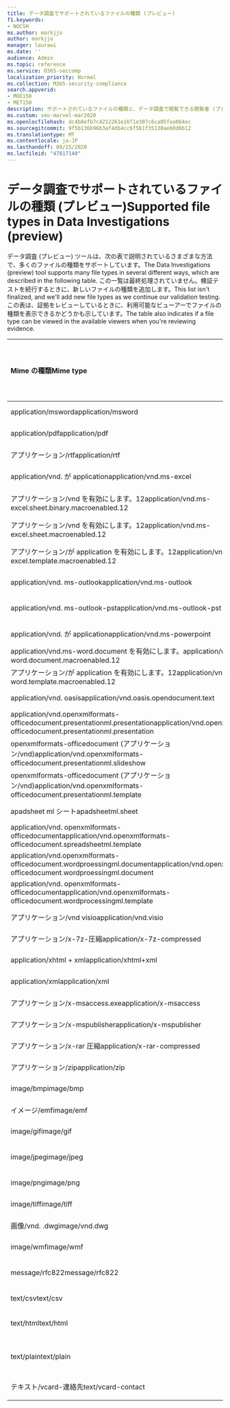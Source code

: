 ```yaml
---
title: データ調査でサポートされているファイルの種類 (プレビュー)
f1.keywords:
- NOCSH
ms.author: markjjo
author: markjjo
manager: laurawi
ms.date: ''
audience: Admin
ms.topic: reference
ms.service: O365-seccomp
localization_priority: Normal
ms.collection: M365-security-compliance
search.appverid:
- MOE150
- MET150
description: サポートされているファイルの種類と、データ調査で閲覧できる閲覧者 (プレビュー) を一覧にした表。
ms.custom: seo-marvel-mar2020
ms.openlocfilehash: dc4b8efb7c4212261e16f1e307c6ca05fea064ec
ms.sourcegitcommit: 9f5b136b96b3af4db4cc6f5b1f35130ae60d6b12
ms.translationtype: MT
ms.contentlocale: ja-JP
ms.lasthandoff: 09/15/2020
ms.locfileid: "47817140"
---
```

# <a name="supported-file-types-in-data-investigations-preview"></a><span data-ttu-id="d8727-103">データ調査でサポートされているファイルの種類 (プレビュー)</span><span class="sxs-lookup"><span data-stu-id="d8727-103">Supported file types in Data Investigations (preview)</span></span>

<span data-ttu-id="d8727-104">データ調査 (プレビュー) ツールは、次の表で説明されているさまざまな方法で、多くのファイルの種類をサポートしています。</span><span class="sxs-lookup"><span data-stu-id="d8727-104">The Data Investigations (preview) tool supports many file types in several different ways, which are described in the following table.</span></span> <span data-ttu-id="d8727-105">この一覧は最終処理されていません。検証テストを続行するときに、新しいファイルの種類を追加します。</span><span class="sxs-lookup"><span data-stu-id="d8727-105">This list isn't finalized, and we'll add new file types as we continue our validation testing.</span></span> <span data-ttu-id="d8727-106">この表は、証拠をレビューしているときに、利用可能なビューアーでファイルの種類を表示できるかどうかも示しています。</span><span class="sxs-lookup"><span data-stu-id="d8727-106">The table also indicates if a file type can be viewed in the available viewers when you're reviewing evidence.</span></span>

| <span data-ttu-id="d8727-107">Mime の種類</span><span class="sxs-lookup"><span data-stu-id="d8727-107">Mime type</span></span> | <span data-ttu-id="d8727-108">File クラス</span><span class="sxs-lookup"><span data-stu-id="d8727-108">File class</span></span> | <span data-ttu-id="d8727-109">ネイティブビューアー</span><span class="sxs-lookup"><span data-stu-id="d8727-109">Native viewer</span></span> | <span data-ttu-id="d8727-110">テキストビューアー</span><span class="sxs-lookup"><span data-stu-id="d8727-110">Text viewer</span></span> | <span data-ttu-id="d8727-111">ビューアーに注釈を付ける</span><span class="sxs-lookup"><span data-stu-id="d8727-111">Annotate viewer</span></span> | <span data-ttu-id="d8727-112">コンテナーの抽出</span><span class="sxs-lookup"><span data-stu-id="d8727-112">Container extraction</span></span> | <span data-ttu-id="d8727-113">拡張機能</span><span class="sxs-lookup"><span data-stu-id="d8727-113">Extensions</span></span> |
|:------|:------|:------|:------|:------|:------|:------|
|<span data-ttu-id="d8727-114">application/msword</span><span class="sxs-lookup"><span data-stu-id="d8727-114">application/msword</span></span> | <span data-ttu-id="d8727-115">文書</span><span class="sxs-lookup"><span data-stu-id="d8727-115">Document</span></span> | <span data-ttu-id="d8727-116">はい</span><span class="sxs-lookup"><span data-stu-id="d8727-116">Yes</span></span> | <span data-ttu-id="d8727-117">はい</span><span class="sxs-lookup"><span data-stu-id="d8727-117">Yes</span></span> | <span data-ttu-id="d8727-118">はい</span><span class="sxs-lookup"><span data-stu-id="d8727-118">Yes</span></span> | <span data-ttu-id="d8727-119">いいえ</span><span class="sxs-lookup"><span data-stu-id="d8727-119">No</span></span> | <span data-ttu-id="d8727-120">.doc、.dat</span><span class="sxs-lookup"><span data-stu-id="d8727-120">.doc; .dat</span></span> |
|<span data-ttu-id="d8727-121">application/pdf</span><span class="sxs-lookup"><span data-stu-id="d8727-121">application/pdf</span></span> | <span data-ttu-id="d8727-122">文書</span><span class="sxs-lookup"><span data-stu-id="d8727-122">Document</span></span> | <span data-ttu-id="d8727-123">はい</span><span class="sxs-lookup"><span data-stu-id="d8727-123">Yes</span></span> | <span data-ttu-id="d8727-124">はい</span><span class="sxs-lookup"><span data-stu-id="d8727-124">Yes</span></span> | <span data-ttu-id="d8727-125">はい</span><span class="sxs-lookup"><span data-stu-id="d8727-125">Yes</span></span> | <span data-ttu-id="d8727-126">いいえ</span><span class="sxs-lookup"><span data-stu-id="d8727-126">No</span></span> | <span data-ttu-id="d8727-127">.pdf</span><span class="sxs-lookup"><span data-stu-id="d8727-127">.pdf</span></span> |
|<span data-ttu-id="d8727-128">アプリケーション/rtf</span><span class="sxs-lookup"><span data-stu-id="d8727-128">application/rtf</span></span> | <span data-ttu-id="d8727-129">文書</span><span class="sxs-lookup"><span data-stu-id="d8727-129">Document</span></span> | <span data-ttu-id="d8727-130">はい</span><span class="sxs-lookup"><span data-stu-id="d8727-130">Yes</span></span> | <span data-ttu-id="d8727-131">はい</span><span class="sxs-lookup"><span data-stu-id="d8727-131">Yes</span></span> | <span data-ttu-id="d8727-132">はい</span><span class="sxs-lookup"><span data-stu-id="d8727-132">Yes</span></span> | <span data-ttu-id="d8727-133">いいえ</span><span class="sxs-lookup"><span data-stu-id="d8727-133">No</span></span> | <span data-ttu-id="d8727-134">.rtf、.doc</span><span class="sxs-lookup"><span data-stu-id="d8727-134">.rtf; .doc</span></span> |
|<span data-ttu-id="d8727-135">application/vnd. が application</span><span class="sxs-lookup"><span data-stu-id="d8727-135">application/vnd.ms-excel</span></span> | <span data-ttu-id="d8727-136">文書</span><span class="sxs-lookup"><span data-stu-id="d8727-136">Document</span></span> | <span data-ttu-id="d8727-137">はい</span><span class="sxs-lookup"><span data-stu-id="d8727-137">Yes</span></span> | <span data-ttu-id="d8727-138">はい</span><span class="sxs-lookup"><span data-stu-id="d8727-138">Yes</span></span> | <span data-ttu-id="d8727-139">はい</span><span class="sxs-lookup"><span data-stu-id="d8727-139">Yes</span></span> | <span data-ttu-id="d8727-140">いいえ</span><span class="sxs-lookup"><span data-stu-id="d8727-140">No</span></span> | <span data-ttu-id="d8727-141">.xls、.dat</span><span class="sxs-lookup"><span data-stu-id="d8727-141">.xls; .dat</span></span> |
|<span data-ttu-id="d8727-142">アプリケーション/vnd を有効にします。12</span><span class="sxs-lookup"><span data-stu-id="d8727-142">application/vnd.ms-excel.sheet.binary.macroenabled.12</span></span> | <span data-ttu-id="d8727-143">生産性/オープンドキュメント形式</span><span class="sxs-lookup"><span data-stu-id="d8727-143">Productivity / Open Document Format</span></span> | <span data-ttu-id="d8727-144">はい</span><span class="sxs-lookup"><span data-stu-id="d8727-144">Yes</span></span> | <span data-ttu-id="d8727-145">はい</span><span class="sxs-lookup"><span data-stu-id="d8727-145">Yes</span></span> | <span data-ttu-id="d8727-146">いいえ</span><span class="sxs-lookup"><span data-stu-id="d8727-146">No</span></span> | <span data-ttu-id="d8727-147">いいえ</span><span class="sxs-lookup"><span data-stu-id="d8727-147">No</span></span> | <span data-ttu-id="d8727-148">.xlsb</span><span class="sxs-lookup"><span data-stu-id="d8727-148">.xlsb</span></span> |
|<span data-ttu-id="d8727-149">アプリケーション/vnd を有効にします。12</span><span class="sxs-lookup"><span data-stu-id="d8727-149">application/vnd.ms-excel.sheet.macroenabled.12</span></span> | <span data-ttu-id="d8727-150">文書</span><span class="sxs-lookup"><span data-stu-id="d8727-150">Document</span></span> | <span data-ttu-id="d8727-151">はい</span><span class="sxs-lookup"><span data-stu-id="d8727-151">Yes</span></span> | <span data-ttu-id="d8727-152">はい</span><span class="sxs-lookup"><span data-stu-id="d8727-152">Yes</span></span> | <span data-ttu-id="d8727-153">はい</span><span class="sxs-lookup"><span data-stu-id="d8727-153">Yes</span></span> | <span data-ttu-id="d8727-154">いいえ</span><span class="sxs-lookup"><span data-stu-id="d8727-154">No</span></span> | <span data-ttu-id="d8727-155">.xlsm</span><span class="sxs-lookup"><span data-stu-id="d8727-155">.xlsm</span></span> |
|<span data-ttu-id="d8727-156">アプリケーション/が application を有効にします。12</span><span class="sxs-lookup"><span data-stu-id="d8727-156">application/vnd.ms-excel.template.macroenabled.12</span></span> | <span data-ttu-id="d8727-157">生産性/オープンドキュメント形式</span><span class="sxs-lookup"><span data-stu-id="d8727-157">Productivity / Open Document Format</span></span> | <span data-ttu-id="d8727-158">いいえ</span><span class="sxs-lookup"><span data-stu-id="d8727-158">No</span></span> | <span data-ttu-id="d8727-159">はい</span><span class="sxs-lookup"><span data-stu-id="d8727-159">Yes</span></span> | <span data-ttu-id="d8727-160">いいえ</span><span class="sxs-lookup"><span data-stu-id="d8727-160">No</span></span> | <span data-ttu-id="d8727-161">いいえ</span><span class="sxs-lookup"><span data-stu-id="d8727-161">No</span></span> | <span data-ttu-id="d8727-162">。 xltm</span><span class="sxs-lookup"><span data-stu-id="d8727-162">.xltm</span></span> |
|<span data-ttu-id="d8727-163">application/vnd. ms-outlook</span><span class="sxs-lookup"><span data-stu-id="d8727-163">application/vnd.ms-outlook</span></span> | <span data-ttu-id="d8727-164">生産性</span><span class="sxs-lookup"><span data-stu-id="d8727-164">Productivity</span></span> | <span data-ttu-id="d8727-165">いいえ</span><span class="sxs-lookup"><span data-stu-id="d8727-165">No</span></span> | <span data-ttu-id="d8727-166">いいえ</span><span class="sxs-lookup"><span data-stu-id="d8727-166">No</span></span> | <span data-ttu-id="d8727-167">いいえ</span><span class="sxs-lookup"><span data-stu-id="d8727-167">No</span></span> | <span data-ttu-id="d8727-168">いいえ</span><span class="sxs-lookup"><span data-stu-id="d8727-168">No</span></span> | <span data-ttu-id="d8727-169">.msg</span><span class="sxs-lookup"><span data-stu-id="d8727-169">.msg</span></span> |
|<span data-ttu-id="d8727-170">application/vnd. ms-outlook-pst</span><span class="sxs-lookup"><span data-stu-id="d8727-170">application/vnd.ms-outlook-pst</span></span> | <span data-ttu-id="d8727-171">生産性/コラボレーション</span><span class="sxs-lookup"><span data-stu-id="d8727-171">Productivity / Collaboration</span></span> | <span data-ttu-id="d8727-172">いいえ</span><span class="sxs-lookup"><span data-stu-id="d8727-172">No</span></span> | <span data-ttu-id="d8727-173">いいえ</span><span class="sxs-lookup"><span data-stu-id="d8727-173">No</span></span> | <span data-ttu-id="d8727-174">いいえ</span><span class="sxs-lookup"><span data-stu-id="d8727-174">No</span></span> | <span data-ttu-id="d8727-175">はい</span><span class="sxs-lookup"><span data-stu-id="d8727-175">Yes</span></span> | <span data-ttu-id="d8727-176">.pst</span><span class="sxs-lookup"><span data-stu-id="d8727-176">.pst</span></span> |
|<span data-ttu-id="d8727-177">application/vnd. が application</span><span class="sxs-lookup"><span data-stu-id="d8727-177">application/vnd.ms-powerpoint</span></span> | <span data-ttu-id="d8727-178">文書</span><span class="sxs-lookup"><span data-stu-id="d8727-178">Document</span></span> | <span data-ttu-id="d8727-179">はい</span><span class="sxs-lookup"><span data-stu-id="d8727-179">Yes</span></span> | <span data-ttu-id="d8727-180">はい</span><span class="sxs-lookup"><span data-stu-id="d8727-180">Yes</span></span> | <span data-ttu-id="d8727-181">はい</span><span class="sxs-lookup"><span data-stu-id="d8727-181">Yes</span></span> | <span data-ttu-id="d8727-182">いいえ</span><span class="sxs-lookup"><span data-stu-id="d8727-182">No</span></span> | <span data-ttu-id="d8727-183">.ppt; .pps; .pot</span><span class="sxs-lookup"><span data-stu-id="d8727-183">.ppt; .pps; .pot</span></span> |
|<span data-ttu-id="d8727-184">application/vnd.ms-word.document を有効にします。</span><span class="sxs-lookup"><span data-stu-id="d8727-184">application/vnd.ms-word.document.macroenabled.12</span></span> | <span data-ttu-id="d8727-185">文書</span><span class="sxs-lookup"><span data-stu-id="d8727-185">Document</span></span> | <span data-ttu-id="d8727-186">はい</span><span class="sxs-lookup"><span data-stu-id="d8727-186">Yes</span></span> | <span data-ttu-id="d8727-187">はい</span><span class="sxs-lookup"><span data-stu-id="d8727-187">Yes</span></span> | <span data-ttu-id="d8727-188">はい</span><span class="sxs-lookup"><span data-stu-id="d8727-188">Yes</span></span> | <span data-ttu-id="d8727-189">いいえ</span><span class="sxs-lookup"><span data-stu-id="d8727-189">No</span></span> | <span data-ttu-id="d8727-190">.docm</span><span class="sxs-lookup"><span data-stu-id="d8727-190">.docm</span></span> |
|<span data-ttu-id="d8727-191">アプリケーション/が application を有効にします。12</span><span class="sxs-lookup"><span data-stu-id="d8727-191">application/vnd.ms-word.template.macroenabled.12</span></span> | <span data-ttu-id="d8727-192">文書</span><span class="sxs-lookup"><span data-stu-id="d8727-192">Document</span></span> | <span data-ttu-id="d8727-193">はい</span><span class="sxs-lookup"><span data-stu-id="d8727-193">Yes</span></span> | <span data-ttu-id="d8727-194">はい</span><span class="sxs-lookup"><span data-stu-id="d8727-194">Yes</span></span> | <span data-ttu-id="d8727-195">はい</span><span class="sxs-lookup"><span data-stu-id="d8727-195">Yes</span></span> | <span data-ttu-id="d8727-196">いいえ</span><span class="sxs-lookup"><span data-stu-id="d8727-196">No</span></span> | <span data-ttu-id="d8727-197">normal.dotm</span><span class="sxs-lookup"><span data-stu-id="d8727-197">.dotm</span></span> |
|<span data-ttu-id="d8727-198">application/vnd. oasis</span><span class="sxs-lookup"><span data-stu-id="d8727-198">application/vnd.oasis.opendocument.text</span></span> | <span data-ttu-id="d8727-199">文書</span><span class="sxs-lookup"><span data-stu-id="d8727-199">Document</span></span> | <span data-ttu-id="d8727-200">はい</span><span class="sxs-lookup"><span data-stu-id="d8727-200">Yes</span></span> | <span data-ttu-id="d8727-201">はい</span><span class="sxs-lookup"><span data-stu-id="d8727-201">Yes</span></span> | <span data-ttu-id="d8727-202">はい</span><span class="sxs-lookup"><span data-stu-id="d8727-202">Yes</span></span> | <span data-ttu-id="d8727-203">いいえ</span><span class="sxs-lookup"><span data-stu-id="d8727-203">No</span></span> | <span data-ttu-id="d8727-204">odt</span><span class="sxs-lookup"><span data-stu-id="d8727-204">.odt;</span></span>  |
|<span data-ttu-id="d8727-205">application/vnd.openxmlformats-officedocument.presentationml.presentation</span><span class="sxs-lookup"><span data-stu-id="d8727-205">application/vnd.openxmlformats-officedocument.presentationml.presentation</span></span> | <span data-ttu-id="d8727-206">文書</span><span class="sxs-lookup"><span data-stu-id="d8727-206">Document</span></span> | <span data-ttu-id="d8727-207">はい</span><span class="sxs-lookup"><span data-stu-id="d8727-207">Yes</span></span> | <span data-ttu-id="d8727-208">はい</span><span class="sxs-lookup"><span data-stu-id="d8727-208">Yes</span></span> | <span data-ttu-id="d8727-209">はい</span><span class="sxs-lookup"><span data-stu-id="d8727-209">Yes</span></span> | <span data-ttu-id="d8727-210">いいえ</span><span class="sxs-lookup"><span data-stu-id="d8727-210">No</span></span> | <span data-ttu-id="d8727-211">.pptx</span><span class="sxs-lookup"><span data-stu-id="d8727-211">.pptx</span></span> |
|<span data-ttu-id="d8727-212">openxmlformats-officedocument (アプリケーション/vnd)</span><span class="sxs-lookup"><span data-stu-id="d8727-212">application/vnd.openxmlformats-officedocument.presentationml.slideshow</span></span> | <span data-ttu-id="d8727-213">生産性/オープンドキュメント形式</span><span class="sxs-lookup"><span data-stu-id="d8727-213">Productivity / Open Document Format</span></span> | <span data-ttu-id="d8727-214">はい</span><span class="sxs-lookup"><span data-stu-id="d8727-214">Yes</span></span> | <span data-ttu-id="d8727-215">はい</span><span class="sxs-lookup"><span data-stu-id="d8727-215">Yes</span></span> | <span data-ttu-id="d8727-216">はい</span><span class="sxs-lookup"><span data-stu-id="d8727-216">Yes</span></span> | <span data-ttu-id="d8727-217">いいえ</span><span class="sxs-lookup"><span data-stu-id="d8727-217">No</span></span> | <span data-ttu-id="d8727-218">. ppsx</span><span class="sxs-lookup"><span data-stu-id="d8727-218">.ppsx</span></span> |
|<span data-ttu-id="d8727-219">openxmlformats-officedocument (アプリケーション/vnd)</span><span class="sxs-lookup"><span data-stu-id="d8727-219">application/vnd.openxmlformats-officedocument.presentationml.template</span></span> | <span data-ttu-id="d8727-220">文書</span><span class="sxs-lookup"><span data-stu-id="d8727-220">Document</span></span> | <span data-ttu-id="d8727-221">はい</span><span class="sxs-lookup"><span data-stu-id="d8727-221">Yes</span></span> | <span data-ttu-id="d8727-222">はい</span><span class="sxs-lookup"><span data-stu-id="d8727-222">Yes</span></span> | <span data-ttu-id="d8727-223">はい</span><span class="sxs-lookup"><span data-stu-id="d8727-223">Yes</span></span> | <span data-ttu-id="d8727-224">いいえ</span><span class="sxs-lookup"><span data-stu-id="d8727-224">No</span></span> | <span data-ttu-id="d8727-225">. potx</span><span class="sxs-lookup"><span data-stu-id="d8727-225">.potx</span></span> |
| <span data-ttu-id="d8727-226">apadsheet ml シート</span><span class="sxs-lookup"><span data-stu-id="d8727-226">apadsheetml.sheet</span></span> | <span data-ttu-id="d8727-227">文書</span><span class="sxs-lookup"><span data-stu-id="d8727-227">Document</span></span> | <span data-ttu-id="d8727-228">はい</span><span class="sxs-lookup"><span data-stu-id="d8727-228">Yes</span></span> | <span data-ttu-id="d8727-229">はい</span><span class="sxs-lookup"><span data-stu-id="d8727-229">Yes</span></span> | <span data-ttu-id="d8727-230">はい</span><span class="sxs-lookup"><span data-stu-id="d8727-230">Yes</span></span> | <span data-ttu-id="d8727-231">いいえ</span><span class="sxs-lookup"><span data-stu-id="d8727-231">No</span></span> | <span data-ttu-id="d8727-232">.xlsx</span><span class="sxs-lookup"><span data-stu-id="d8727-232">.xlsx</span></span> |
|<span data-ttu-id="d8727-233">application/vnd. openxmlformats-officedocument</span><span class="sxs-lookup"><span data-stu-id="d8727-233">application/vnd.openxmlformats-officedocument.spreadsheetml.template</span></span> | <span data-ttu-id="d8727-234">文書</span><span class="sxs-lookup"><span data-stu-id="d8727-234">Document</span></span> | <span data-ttu-id="d8727-235">はい</span><span class="sxs-lookup"><span data-stu-id="d8727-235">Yes</span></span> | <span data-ttu-id="d8727-236">はい</span><span class="sxs-lookup"><span data-stu-id="d8727-236">Yes</span></span> | <span data-ttu-id="d8727-237">はい</span><span class="sxs-lookup"><span data-stu-id="d8727-237">Yes</span></span> | <span data-ttu-id="d8727-238">いいえ</span><span class="sxs-lookup"><span data-stu-id="d8727-238">No</span></span> | <span data-ttu-id="d8727-239">。 xltx</span><span class="sxs-lookup"><span data-stu-id="d8727-239">.xltx</span></span> |
|<span data-ttu-id="d8727-240">application/vnd.openxmlformats-officedocument.wordproessingml.document</span><span class="sxs-lookup"><span data-stu-id="d8727-240">application/vnd.openxmlformats-officedocument.wordproessingml.document</span></span> | <span data-ttu-id="d8727-241">文書</span><span class="sxs-lookup"><span data-stu-id="d8727-241">Document</span></span> | <span data-ttu-id="d8727-242">はい</span><span class="sxs-lookup"><span data-stu-id="d8727-242">Yes</span></span> | <span data-ttu-id="d8727-243">はい</span><span class="sxs-lookup"><span data-stu-id="d8727-243">Yes</span></span> | <span data-ttu-id="d8727-244">はい</span><span class="sxs-lookup"><span data-stu-id="d8727-244">Yes</span></span> | <span data-ttu-id="d8727-245">いいえ</span><span class="sxs-lookup"><span data-stu-id="d8727-245">No</span></span> | <span data-ttu-id="d8727-246">.docx</span><span class="sxs-lookup"><span data-stu-id="d8727-246">.docx</span></span> |
|<span data-ttu-id="d8727-247">application/vnd. openxmlformats-officedocument</span><span class="sxs-lookup"><span data-stu-id="d8727-247">application/vnd.openxmlformats-officedocument.wordprocessingml.template</span></span> | <span data-ttu-id="d8727-248">文書</span><span class="sxs-lookup"><span data-stu-id="d8727-248">Document</span></span> | <span data-ttu-id="d8727-249">はい</span><span class="sxs-lookup"><span data-stu-id="d8727-249">Yes</span></span> | <span data-ttu-id="d8727-250">はい</span><span class="sxs-lookup"><span data-stu-id="d8727-250">Yes</span></span> | <span data-ttu-id="d8727-251">はい</span><span class="sxs-lookup"><span data-stu-id="d8727-251">Yes</span></span> | <span data-ttu-id="d8727-252">いいえ</span><span class="sxs-lookup"><span data-stu-id="d8727-252">No</span></span> | <span data-ttu-id="d8727-253">.dotx</span><span class="sxs-lookup"><span data-stu-id="d8727-253">.dotx</span></span> |
|<span data-ttu-id="d8727-254">アプリケーション/vnd visio</span><span class="sxs-lookup"><span data-stu-id="d8727-254">application/vnd.visio</span></span> | <span data-ttu-id="d8727-255">文書</span><span class="sxs-lookup"><span data-stu-id="d8727-255">Document</span></span> | <span data-ttu-id="d8727-256">はい</span><span class="sxs-lookup"><span data-stu-id="d8727-256">Yes</span></span> | <span data-ttu-id="d8727-257">はい</span><span class="sxs-lookup"><span data-stu-id="d8727-257">Yes</span></span> | <span data-ttu-id="d8727-258">はい</span><span class="sxs-lookup"><span data-stu-id="d8727-258">Yes</span></span> | <span data-ttu-id="d8727-259">いいえ</span><span class="sxs-lookup"><span data-stu-id="d8727-259">No</span></span> | <span data-ttu-id="d8727-260">.vsd</span><span class="sxs-lookup"><span data-stu-id="d8727-260">.vsd</span></span> |
|<span data-ttu-id="d8727-261">アプリケーション/x-7z-圧縮</span><span class="sxs-lookup"><span data-stu-id="d8727-261">application/x-7z-compressed</span></span> | <span data-ttu-id="d8727-262">Archive/Container</span><span class="sxs-lookup"><span data-stu-id="d8727-262">Archive / Container</span></span> | <span data-ttu-id="d8727-263">いいえ</span><span class="sxs-lookup"><span data-stu-id="d8727-263">No</span></span> | <span data-ttu-id="d8727-264">いいえ</span><span class="sxs-lookup"><span data-stu-id="d8727-264">No</span></span> | <span data-ttu-id="d8727-265">いいえ</span><span class="sxs-lookup"><span data-stu-id="d8727-265">No</span></span> | <span data-ttu-id="d8727-266">はい</span><span class="sxs-lookup"><span data-stu-id="d8727-266">Yes</span></span> | <span data-ttu-id="d8727-267">. 7z</span><span class="sxs-lookup"><span data-stu-id="d8727-267">.7z</span></span> |
|<span data-ttu-id="d8727-268">application/xhtml + xml</span><span class="sxs-lookup"><span data-stu-id="d8727-268">application/xhtml+xml</span></span> | <span data-ttu-id="d8727-269">文書</span><span class="sxs-lookup"><span data-stu-id="d8727-269">Document</span></span> | <span data-ttu-id="d8727-270">はい</span><span class="sxs-lookup"><span data-stu-id="d8727-270">Yes</span></span> | <span data-ttu-id="d8727-271">はい</span><span class="sxs-lookup"><span data-stu-id="d8727-271">Yes</span></span> | <span data-ttu-id="d8727-272">はい</span><span class="sxs-lookup"><span data-stu-id="d8727-272">Yes</span></span> | <span data-ttu-id="d8727-273">いいえ</span><span class="sxs-lookup"><span data-stu-id="d8727-273">No</span></span> | <span data-ttu-id="d8727-274">xhtml</span><span class="sxs-lookup"><span data-stu-id="d8727-274">.xhtml</span></span> |
|<span data-ttu-id="d8727-275">application/xml</span><span class="sxs-lookup"><span data-stu-id="d8727-275">application/xml</span></span> | <span data-ttu-id="d8727-276">文書</span><span class="sxs-lookup"><span data-stu-id="d8727-276">Document</span></span> | <span data-ttu-id="d8727-277">はい</span><span class="sxs-lookup"><span data-stu-id="d8727-277">Yes</span></span> | <span data-ttu-id="d8727-278">はい</span><span class="sxs-lookup"><span data-stu-id="d8727-278">Yes</span></span> | <span data-ttu-id="d8727-279">はい</span><span class="sxs-lookup"><span data-stu-id="d8727-279">Yes</span></span> | <span data-ttu-id="d8727-280">いいえ</span><span class="sxs-lookup"><span data-stu-id="d8727-280">No</span></span> | <span data-ttu-id="d8727-281">.xml</span><span class="sxs-lookup"><span data-stu-id="d8727-281">.xml</span></span> |
|<span data-ttu-id="d8727-282">アプリケーション/x-msaccess.exe</span><span class="sxs-lookup"><span data-stu-id="d8727-282">application/x-msaccess</span></span> | <span data-ttu-id="d8727-283">文書</span><span class="sxs-lookup"><span data-stu-id="d8727-283">Document</span></span> | <span data-ttu-id="d8727-284">はい</span><span class="sxs-lookup"><span data-stu-id="d8727-284">Yes</span></span> | <span data-ttu-id="d8727-285">はい</span><span class="sxs-lookup"><span data-stu-id="d8727-285">Yes</span></span> | <span data-ttu-id="d8727-286">はい</span><span class="sxs-lookup"><span data-stu-id="d8727-286">Yes</span></span> | <span data-ttu-id="d8727-287">いいえ</span><span class="sxs-lookup"><span data-stu-id="d8727-287">No</span></span> | <span data-ttu-id="d8727-288">.mdb</span><span class="sxs-lookup"><span data-stu-id="d8727-288">.mdb</span></span> |
|<span data-ttu-id="d8727-289">アプリケーション/x-mspublisher</span><span class="sxs-lookup"><span data-stu-id="d8727-289">application/x-mspublisher</span></span> | <span data-ttu-id="d8727-290">文書</span><span class="sxs-lookup"><span data-stu-id="d8727-290">Document</span></span> | <span data-ttu-id="d8727-291">はい</span><span class="sxs-lookup"><span data-stu-id="d8727-291">Yes</span></span> | <span data-ttu-id="d8727-292">はい</span><span class="sxs-lookup"><span data-stu-id="d8727-292">Yes</span></span> | <span data-ttu-id="d8727-293">はい</span><span class="sxs-lookup"><span data-stu-id="d8727-293">Yes</span></span> | <span data-ttu-id="d8727-294">いいえ</span><span class="sxs-lookup"><span data-stu-id="d8727-294">No</span></span> | <span data-ttu-id="d8727-295">.pub</span><span class="sxs-lookup"><span data-stu-id="d8727-295">.pub</span></span> |
|<span data-ttu-id="d8727-296">アプリケーション/x-rar 圧縮</span><span class="sxs-lookup"><span data-stu-id="d8727-296">application/x-rar-compressed</span></span> | <span data-ttu-id="d8727-297">Archive/Container</span><span class="sxs-lookup"><span data-stu-id="d8727-297">Archive / Container</span></span> | <span data-ttu-id="d8727-298">いいえ</span><span class="sxs-lookup"><span data-stu-id="d8727-298">No</span></span> | <span data-ttu-id="d8727-299">いいえ</span><span class="sxs-lookup"><span data-stu-id="d8727-299">No</span></span> | <span data-ttu-id="d8727-300">いいえ</span><span class="sxs-lookup"><span data-stu-id="d8727-300">No</span></span> | <span data-ttu-id="d8727-301">はい</span><span class="sxs-lookup"><span data-stu-id="d8727-301">Yes</span></span> | <span data-ttu-id="d8727-302">rar</span><span class="sxs-lookup"><span data-stu-id="d8727-302">.rar</span></span> |
| <span data-ttu-id="d8727-303">アプリケーション/zip</span><span class="sxs-lookup"><span data-stu-id="d8727-303">application/zip</span></span> | <span data-ttu-id="d8727-304">Archive/Container</span><span class="sxs-lookup"><span data-stu-id="d8727-304">Archive / Container</span></span> | <span data-ttu-id="d8727-305">いいえ</span><span class="sxs-lookup"><span data-stu-id="d8727-305">No</span></span> | <span data-ttu-id="d8727-306">いいえ</span><span class="sxs-lookup"><span data-stu-id="d8727-306">No</span></span> | <span data-ttu-id="d8727-307">いいえ</span><span class="sxs-lookup"><span data-stu-id="d8727-307">No</span></span> | <span data-ttu-id="d8727-308">はい</span><span class="sxs-lookup"><span data-stu-id="d8727-308">Yes</span></span> | <span data-ttu-id="d8727-309">.zip</span><span class="sxs-lookup"><span data-stu-id="d8727-309">.zip</span></span> |
|<span data-ttu-id="d8727-310">image/bmp</span><span class="sxs-lookup"><span data-stu-id="d8727-310">image/bmp</span></span> | <span data-ttu-id="d8727-311">イメージ</span><span class="sxs-lookup"><span data-stu-id="d8727-311">Image</span></span> | <span data-ttu-id="d8727-312">はい</span><span class="sxs-lookup"><span data-stu-id="d8727-312">Yes</span></span> | <span data-ttu-id="d8727-313">はい</span><span class="sxs-lookup"><span data-stu-id="d8727-313">Yes</span></span> | <span data-ttu-id="d8727-314">はい</span><span class="sxs-lookup"><span data-stu-id="d8727-314">Yes</span></span> | <span data-ttu-id="d8727-315">いいえ</span><span class="sxs-lookup"><span data-stu-id="d8727-315">No</span></span> | <span data-ttu-id="d8727-316">.bmp</span><span class="sxs-lookup"><span data-stu-id="d8727-316">.bmp</span></span> |
|<span data-ttu-id="d8727-317">イメージ/emf</span><span class="sxs-lookup"><span data-stu-id="d8727-317">image/emf</span></span> | <span data-ttu-id="d8727-318">イメージ</span><span class="sxs-lookup"><span data-stu-id="d8727-318">Image</span></span> | <span data-ttu-id="d8727-319">はい</span><span class="sxs-lookup"><span data-stu-id="d8727-319">Yes</span></span> | <span data-ttu-id="d8727-320">はい</span><span class="sxs-lookup"><span data-stu-id="d8727-320">Yes</span></span> | <span data-ttu-id="d8727-321">はい</span><span class="sxs-lookup"><span data-stu-id="d8727-321">Yes</span></span> | <span data-ttu-id="d8727-322">いいえ</span><span class="sxs-lookup"><span data-stu-id="d8727-322">No</span></span> | <span data-ttu-id="d8727-323">.emf</span><span class="sxs-lookup"><span data-stu-id="d8727-323">.emf</span></span> |
|<span data-ttu-id="d8727-324">image/gif</span><span class="sxs-lookup"><span data-stu-id="d8727-324">image/gif</span></span> | <span data-ttu-id="d8727-325">文書</span><span class="sxs-lookup"><span data-stu-id="d8727-325">Document</span></span> | <span data-ttu-id="d8727-326">はい</span><span class="sxs-lookup"><span data-stu-id="d8727-326">Yes</span></span> | <span data-ttu-id="d8727-327">はい</span><span class="sxs-lookup"><span data-stu-id="d8727-327">Yes</span></span> | <span data-ttu-id="d8727-328">はい</span><span class="sxs-lookup"><span data-stu-id="d8727-328">Yes</span></span> | <span data-ttu-id="d8727-329">いいえ</span><span class="sxs-lookup"><span data-stu-id="d8727-329">No</span></span> | <span data-ttu-id="d8727-330">.gif</span><span class="sxs-lookup"><span data-stu-id="d8727-330">.gif</span></span> |
|<span data-ttu-id="d8727-331">image/jpeg</span><span class="sxs-lookup"><span data-stu-id="d8727-331">image/jpeg</span></span> | <span data-ttu-id="d8727-332">イメージ</span><span class="sxs-lookup"><span data-stu-id="d8727-332">Image</span></span> | <span data-ttu-id="d8727-333">はい</span><span class="sxs-lookup"><span data-stu-id="d8727-333">Yes</span></span> | <span data-ttu-id="d8727-334">はい</span><span class="sxs-lookup"><span data-stu-id="d8727-334">Yes</span></span> | <span data-ttu-id="d8727-335">はい</span><span class="sxs-lookup"><span data-stu-id="d8727-335">Yes</span></span> | <span data-ttu-id="d8727-336">いいえ</span><span class="sxs-lookup"><span data-stu-id="d8727-336">No</span></span> | <span data-ttu-id="d8727-337">.jpg、.jpeg、.dat、jpgt</span><span class="sxs-lookup"><span data-stu-id="d8727-337">.jpg; .jpeg; .dat; .jpgt</span></span> |
|<span data-ttu-id="d8727-338">image/png</span><span class="sxs-lookup"><span data-stu-id="d8727-338">image/png</span></span> | <span data-ttu-id="d8727-339">イメージ</span><span class="sxs-lookup"><span data-stu-id="d8727-339">Image</span></span> | <span data-ttu-id="d8727-340">はい</span><span class="sxs-lookup"><span data-stu-id="d8727-340">Yes</span></span> | <span data-ttu-id="d8727-341">はい</span><span class="sxs-lookup"><span data-stu-id="d8727-341">Yes</span></span> | <span data-ttu-id="d8727-342">はい</span><span class="sxs-lookup"><span data-stu-id="d8727-342">Yes</span></span> | <span data-ttu-id="d8727-343">いいえ</span><span class="sxs-lookup"><span data-stu-id="d8727-343">No</span></span> | <span data-ttu-id="d8727-344">.png</span><span class="sxs-lookup"><span data-stu-id="d8727-344">.png</span></span> |
|<span data-ttu-id="d8727-345">image/tiff</span><span class="sxs-lookup"><span data-stu-id="d8727-345">image/tiff</span></span> | <span data-ttu-id="d8727-346">イメージ</span><span class="sxs-lookup"><span data-stu-id="d8727-346">Image</span></span> | <span data-ttu-id="d8727-347">はい</span><span class="sxs-lookup"><span data-stu-id="d8727-347">Yes</span></span> | <span data-ttu-id="d8727-348">はい</span><span class="sxs-lookup"><span data-stu-id="d8727-348">Yes</span></span> | <span data-ttu-id="d8727-349">はい</span><span class="sxs-lookup"><span data-stu-id="d8727-349">Yes</span></span> | <span data-ttu-id="d8727-350">いいえ</span><span class="sxs-lookup"><span data-stu-id="d8727-350">No</span></span> | <span data-ttu-id="d8727-351">.tif</span><span class="sxs-lookup"><span data-stu-id="d8727-351">.tif</span></span> |
|<span data-ttu-id="d8727-352">画像/vnd. .dwg</span><span class="sxs-lookup"><span data-stu-id="d8727-352">image/vnd.dwg</span></span> | <span data-ttu-id="d8727-353">文書</span><span class="sxs-lookup"><span data-stu-id="d8727-353">Document</span></span> | <span data-ttu-id="d8727-354">はい</span><span class="sxs-lookup"><span data-stu-id="d8727-354">Yes</span></span> | <span data-ttu-id="d8727-355">はい</span><span class="sxs-lookup"><span data-stu-id="d8727-355">Yes</span></span> | <span data-ttu-id="d8727-356">はい</span><span class="sxs-lookup"><span data-stu-id="d8727-356">Yes</span></span> | <span data-ttu-id="d8727-357">いいえ</span><span class="sxs-lookup"><span data-stu-id="d8727-357">No</span></span> | <span data-ttu-id="d8727-358">.dwg、dxf、</span><span class="sxs-lookup"><span data-stu-id="d8727-358">.dwg; .dxf;</span></span> |
|<span data-ttu-id="d8727-359">image/wmf</span><span class="sxs-lookup"><span data-stu-id="d8727-359">image/wmf</span></span> | <span data-ttu-id="d8727-360">文書</span><span class="sxs-lookup"><span data-stu-id="d8727-360">Document</span></span> | <span data-ttu-id="d8727-361">はい</span><span class="sxs-lookup"><span data-stu-id="d8727-361">Yes</span></span> | <span data-ttu-id="d8727-362">はい</span><span class="sxs-lookup"><span data-stu-id="d8727-362">Yes</span></span> | <span data-ttu-id="d8727-363">はい</span><span class="sxs-lookup"><span data-stu-id="d8727-363">Yes</span></span> | <span data-ttu-id="d8727-364">いいえ</span><span class="sxs-lookup"><span data-stu-id="d8727-364">No</span></span> | <span data-ttu-id="d8727-365">.wmf</span><span class="sxs-lookup"><span data-stu-id="d8727-365">.wmf</span></span> |
| <span data-ttu-id="d8727-366">message/rfc822</span><span class="sxs-lookup"><span data-stu-id="d8727-366">message/rfc822</span></span> | <span data-ttu-id="d8727-367">生産性/コラボレーション</span><span class="sxs-lookup"><span data-stu-id="d8727-367">Productivity / Collaboration</span></span> | <span data-ttu-id="d8727-368">いいえ</span><span class="sxs-lookup"><span data-stu-id="d8727-368">No</span></span> | <span data-ttu-id="d8727-369">いいえ</span><span class="sxs-lookup"><span data-stu-id="d8727-369">No</span></span> | <span data-ttu-id="d8727-370">いいえ</span><span class="sxs-lookup"><span data-stu-id="d8727-370">No</span></span> | <span data-ttu-id="d8727-371">いいえ</span><span class="sxs-lookup"><span data-stu-id="d8727-371">No</span></span> | <span data-ttu-id="d8727-372">.eml</span><span class="sxs-lookup"><span data-stu-id="d8727-372">.eml</span></span> |
|<span data-ttu-id="d8727-373">text/csv</span><span class="sxs-lookup"><span data-stu-id="d8727-373">text/csv</span></span> | <span data-ttu-id="d8727-374">文書</span><span class="sxs-lookup"><span data-stu-id="d8727-374">Document</span></span> | <span data-ttu-id="d8727-375">はい</span><span class="sxs-lookup"><span data-stu-id="d8727-375">Yes</span></span> | <span data-ttu-id="d8727-376">はい</span><span class="sxs-lookup"><span data-stu-id="d8727-376">Yes</span></span> | <span data-ttu-id="d8727-377">はい</span><span class="sxs-lookup"><span data-stu-id="d8727-377">Yes</span></span> | <span data-ttu-id="d8727-378">いいえ</span><span class="sxs-lookup"><span data-stu-id="d8727-378">No</span></span> | <span data-ttu-id="d8727-379">.csv</span><span class="sxs-lookup"><span data-stu-id="d8727-379">.csv</span></span> |
|<span data-ttu-id="d8727-380">text/html</span><span class="sxs-lookup"><span data-stu-id="d8727-380">text/html</span></span> | <span data-ttu-id="d8727-381">文書</span><span class="sxs-lookup"><span data-stu-id="d8727-381">Document</span></span> | <span data-ttu-id="d8727-382">はい</span><span class="sxs-lookup"><span data-stu-id="d8727-382">Yes</span></span> | <span data-ttu-id="d8727-383">はい</span><span class="sxs-lookup"><span data-stu-id="d8727-383">Yes</span></span> | <span data-ttu-id="d8727-384">はい</span><span class="sxs-lookup"><span data-stu-id="d8727-384">Yes</span></span> | <span data-ttu-id="d8727-385">いいえ</span><span class="sxs-lookup"><span data-stu-id="d8727-385">No</span></span> | <span data-ttu-id="d8727-386">.html;. shtml.dll; .htm</span><span class="sxs-lookup"><span data-stu-id="d8727-386">.html; .shtml; .htm</span></span> |
|<span data-ttu-id="d8727-387">text/plain</span><span class="sxs-lookup"><span data-stu-id="d8727-387">text/plain</span></span> | <span data-ttu-id="d8727-388">文書</span><span class="sxs-lookup"><span data-stu-id="d8727-388">Document</span></span> | <span data-ttu-id="d8727-389">はい</span><span class="sxs-lookup"><span data-stu-id="d8727-389">Yes</span></span> | <span data-ttu-id="d8727-390">はい</span><span class="sxs-lookup"><span data-stu-id="d8727-390">Yes</span></span> | <span data-ttu-id="d8727-391">はい</span><span class="sxs-lookup"><span data-stu-id="d8727-391">Yes</span></span> | <span data-ttu-id="d8727-392">いいえ</span><span class="sxs-lookup"><span data-stu-id="d8727-392">No</span></span> | <span data-ttu-id="d8727-393">.txt、.css、。con; pl; .csv; .dat</span><span class="sxs-lookup"><span data-stu-id="d8727-393">.txt; .css;.con; .pl; .csv; .dat</span></span> |
|<span data-ttu-id="d8727-394">テキスト/vcard-連絡先</span><span class="sxs-lookup"><span data-stu-id="d8727-394">text/vcard-contact</span></span> | <span data-ttu-id="d8727-395">文書</span><span class="sxs-lookup"><span data-stu-id="d8727-395">Document</span></span> | <span data-ttu-id="d8727-396">はい</span><span class="sxs-lookup"><span data-stu-id="d8727-396">Yes</span></span> | <span data-ttu-id="d8727-397">はい</span><span class="sxs-lookup"><span data-stu-id="d8727-397">Yes</span></span> | <span data-ttu-id="d8727-398">はい</span><span class="sxs-lookup"><span data-stu-id="d8727-398">Yes</span></span> | <span data-ttu-id="d8727-399">いいえ</span><span class="sxs-lookup"><span data-stu-id="d8727-399">No</span></span> | <span data-ttu-id="d8727-400">.vcf</span><span class="sxs-lookup"><span data-stu-id="d8727-400">.vcf</span></span> |
||||||||
